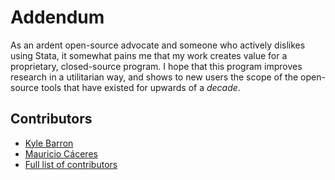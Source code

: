 # Addendum

As an ardent open-source advocate and someone who actively dislikes using Stata,
it somewhat pains me that my work creates value for a proprietary, closed-source
program. I hope that this program improves research in a utilitarian way, and
shows to new users the scope of the open-source tools that have existed for
upwards of a _decade_.

## Contributors

- [Kyle Barron](https://github.com/kylebarron)
- [Mauricio Cáceres](https://github.com/mcaceresb)
- [Full list of contributors](https://github.com/kylebarron/stata_kernel/graphs/contributors)
